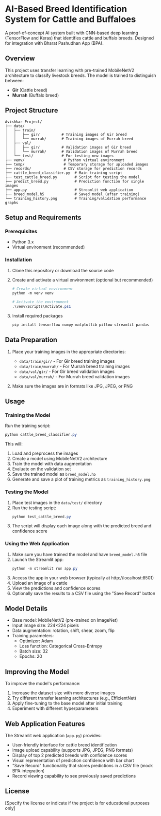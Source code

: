# AI-Based Breed Identification System for Cattle and Buffaloes

A proof-of-concept AI system built with CNN-based deep learning (TensorFlow and Keras) that identifies cattle and buffalo breeds. Designed for integration with Bharat Pashudhan App (BPA).

## Overview

This project uses transfer learning with pre-trained MobileNetV2 architecture to classify livestock breeds. The model is trained to distinguish between:

- **Gir** (Cattle breed)
- **Murrah** (Buffalo breed)

## Project Structure

```
Avishkar Project/
├── data/
│   ├── train/
│   │   ├── gir/          # Training images of Gir breed
│   │   └── murrah/       # Training images of Murrah breed
│   ├── val/
│   │   ├── gir/          # Validation images of Gir breed
│   │   └── murrah/       # Validation images of Murrah breed
│   └── test/             # For testing new images
├── venv/                  # Python virtual environment
├── temp/                  # Temporary storage for uploaded images
├── records/               # CSV storage for prediction records
├── cattle_breed_classifier.py  # Main training script
├── test_cattle_breed.py        # Script for testing the model
├── predict_breed.py            # Prediction function for single images
├── app.py                      # Streamlit web application
├── breed_model.h5              # Saved model (after training)
└── training_history.png        # Training/validation performance graphs
```

## Setup and Requirements

### Prerequisites

- Python 3.x
- Virtual environment (recommended)

### Installation

1. Clone this repository or download the source code
2. Create and activate a virtual environment (optional but recommended)

   ```powershell
   # Create virtual environment
   python -m venv venv

   # Activate the environment
   .\venv\Scripts\Activate.ps1
   ```

3. Install required packages
   ```powershell
   pip install tensorflow numpy matplotlib pillow streamlit pandas
   ```

## Data Preparation

1. Place your training images in the appropriate directories:

   - `data/train/gir/` - For Gir breed training images
   - `data/train/murrah/` - For Murrah breed training images
   - `data/val/gir/` - For Gir breed validation images
   - `data/val/murrah/` - For Murrah breed validation images

2. Make sure the images are in formats like JPG, JPEG, or PNG

## Usage

### Training the Model

Run the training script:

```powershell
python cattle_breed_classifier.py
```

This will:

1. Load and preprocess the images
2. Create a model using MobileNetV2 architecture
3. Train the model with data augmentation
4. Evaluate on the validation set
5. Save the trained model as `breed_model.h5`
6. Generate and save a plot of training metrics as `training_history.png`

### Testing the Model

1. Place test images in the `data/test/` directory
2. Run the testing script:
   ```powershell
   python test_cattle_breed.py
   ```
3. The script will display each image along with the predicted breed and confidence score

### Using the Web Application

1. Make sure you have trained the model and have `breed_model.h5` file
2. Launch the Streamlit app:
   ```powershell
   python -m streamlit run app.py
   ```
3. Access the app in your web browser (typically at http://localhost:8501)
4. Upload an image of a cattle
5. View the predictions and confidence scores
6. Optionally save the results to a CSV file using the "Save Record" button

## Model Details

- Base model: MobileNetV2 (pre-trained on ImageNet)
- Input image size: 224×224 pixels
- Data augmentation: rotation, shift, shear, zoom, flip
- Training parameters:
  - Optimizer: Adam
  - Loss function: Categorical Cross-Entropy
  - Batch size: 32
  - Epochs: 20

## Improving the Model

To improve the model's performance:

1. Increase the dataset size with more diverse images
2. Try different transfer learning architectures (e.g., EfficientNet)
3. Apply fine-tuning to the base model after initial training
4. Experiment with different hyperparameters

## Web Application Features

The Streamlit web application (`app.py`) provides:

- User-friendly interface for cattle breed identification
- Image upload capability (supports JPG, JPEG, PNG formats)
- Display of top 2 predicted breeds with confidence scores
- Visual representation of prediction confidence with bar chart
- "Save Record" functionality that stores predictions in a CSV file (mock BPA integration)
- Record viewing capability to see previously saved predictions

## License

[Specify the license or indicate if the project is for educational purposes only]

